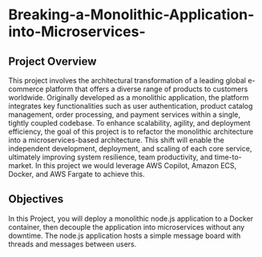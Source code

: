 # Breaking-a-Monolithic-Application-into-Microservices-
## Project Overview
This project involves the architectural transformation of a leading global e-commerce platform that offers a diverse range of products to customers worldwide. Originally developed as a monolithic application, the platform integrates key functionalities such as user authentication, product catalog management, order processing, and payment services within a single, tightly coupled codebase.
To enhance scalability, agility, and deployment efficiency, the goal of this project is to refactor the monolithic architecture into a microservices-based architecture. This shift will enable the independent development, deployment, and scaling of each core service, ultimately improving system resilience, team productivity, and time-to-market. In this project we would leverage AWS Copilot, Amazon ECS, Docker, and AWS Fargate to achieve this.

## Objectives
In this Project, you will deploy a monolithic node.js application to a Docker container, then decouple the application into microservices without any downtime.
The node.js application hosts a simple message board with threads and messages between users.

